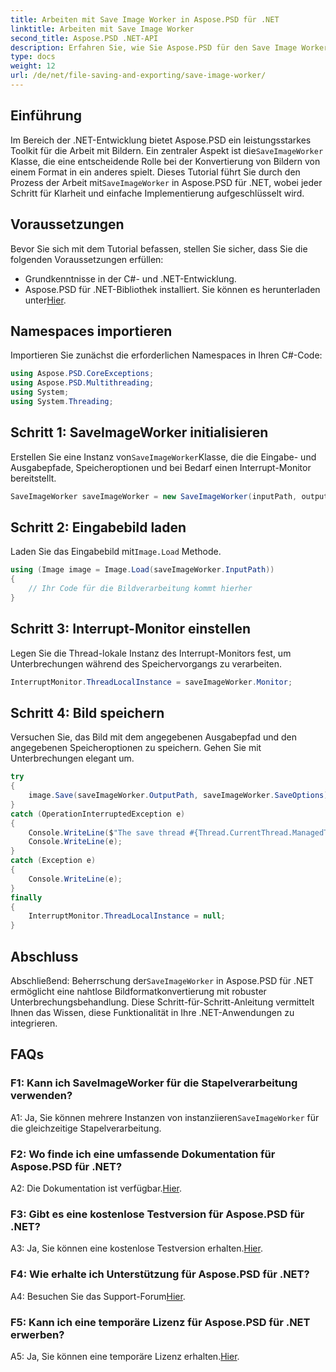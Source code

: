 ```yaml
---
title: Arbeiten mit Save Image Worker in Aspose.PSD für .NET
linktitle: Arbeiten mit Save Image Worker
second_title: Aspose.PSD .NET-API
description: Erfahren Sie, wie Sie Aspose.PSD für den Save Image Worker von .NET für eine nahtlose Bildformatkonvertierung mit Unterbrechungsbehandlung verwenden.
type: docs
weight: 12
url: /de/net/file-saving-and-exporting/save-image-worker/
---
```

## Einführung

 Im Bereich der .NET-Entwicklung bietet Aspose.PSD ein leistungsstarkes Toolkit für die Arbeit mit Bildern. Ein zentraler Aspekt ist die`SaveImageWorker` Klasse, die eine entscheidende Rolle bei der Konvertierung von Bildern von einem Format in ein anderes spielt. Dieses Tutorial führt Sie durch den Prozess der Arbeit mit`SaveImageWorker` in Aspose.PSD für .NET, wobei jeder Schritt für Klarheit und einfache Implementierung aufgeschlüsselt wird.

## Voraussetzungen

Bevor Sie sich mit dem Tutorial befassen, stellen Sie sicher, dass Sie die folgenden Voraussetzungen erfüllen:

- Grundkenntnisse in der C#- und .NET-Entwicklung.
-  Aspose.PSD für .NET-Bibliothek installiert. Sie können es herunterladen unter[Hier](https://releases.aspose.com/psd/net/).

## Namespaces importieren

Importieren Sie zunächst die erforderlichen Namespaces in Ihren C#-Code:

```csharp
using Aspose.PSD.CoreExceptions;
using Aspose.PSD.Multithreading;
using System;
using System.Threading;
```

## Schritt 1: SaveImageWorker initialisieren

 Erstellen Sie eine Instanz von`SaveImageWorker`Klasse, die die Eingabe- und Ausgabepfade, Speicheroptionen und bei Bedarf einen Interrupt-Monitor bereitstellt.

```csharp
SaveImageWorker saveImageWorker = new SaveImageWorker(inputPath, outputPath, saveOptions, monitor);
```

## Schritt 2: Eingabebild laden

 Laden Sie das Eingabebild mit`Image.Load` Methode.

```csharp
using (Image image = Image.Load(saveImageWorker.InputPath))
{
    // Ihr Code für die Bildverarbeitung kommt hierher
}
```

## Schritt 3: Interrupt-Monitor einstellen

Legen Sie die Thread-lokale Instanz des Interrupt-Monitors fest, um Unterbrechungen während des Speichervorgangs zu verarbeiten.

```csharp
InterruptMonitor.ThreadLocalInstance = saveImageWorker.Monitor;
```

## Schritt 4: Bild speichern

Versuchen Sie, das Bild mit dem angegebenen Ausgabepfad und den angegebenen Speicheroptionen zu speichern. Gehen Sie mit Unterbrechungen elegant um.

```csharp
try
{
    image.Save(saveImageWorker.OutputPath, saveImageWorker.SaveOptions);
}
catch (OperationInterruptedException e)
{
    Console.WriteLine($"The save thread #{Thread.CurrentThread.ManagedThreadId} finishes at {DateTime.Now}");
    Console.WriteLine(e);
}
catch (Exception e)
{
    Console.WriteLine(e);
}
finally
{
    InterruptMonitor.ThreadLocalInstance = null;
}
```

## Abschluss

 Abschließend: Beherrschung der`SaveImageWorker` in Aspose.PSD für .NET ermöglicht eine nahtlose Bildformatkonvertierung mit robuster Unterbrechungsbehandlung. Diese Schritt-für-Schritt-Anleitung vermittelt Ihnen das Wissen, diese Funktionalität in Ihre .NET-Anwendungen zu integrieren.

## FAQs

### F1: Kann ich SaveImageWorker für die Stapelverarbeitung verwenden?

 A1: Ja, Sie können mehrere Instanzen von instanziieren`SaveImageWorker` für die gleichzeitige Stapelverarbeitung.

### F2: Wo finde ich eine umfassende Dokumentation für Aspose.PSD für .NET?

A2: Die Dokumentation ist verfügbar.[Hier](https://reference.aspose.com/psd/net/).

### F3: Gibt es eine kostenlose Testversion für Aspose.PSD für .NET?

 A3: Ja, Sie können eine kostenlose Testversion erhalten.[Hier](https://releases.aspose.com/).

### F4: Wie erhalte ich Unterstützung für Aspose.PSD für .NET?

 A4: Besuchen Sie das Support-Forum[Hier](https://forum.aspose.com/c/psd/34).

### F5: Kann ich eine temporäre Lizenz für Aspose.PSD für .NET erwerben?

 A5: Ja, Sie können eine temporäre Lizenz erhalten.[Hier](https://purchase.aspose.com/temporary-license/).